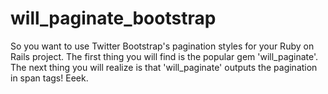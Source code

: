will_paginate_bootstrap
=======================

So you want to use Twitter Bootstrap's pagination styles for your Ruby on Rails project. The first thing you will find is the popular gem 'will_paginate'. The next thing you will realize is that 'will_paginate' outputs the pagination in span tags! Eeek.